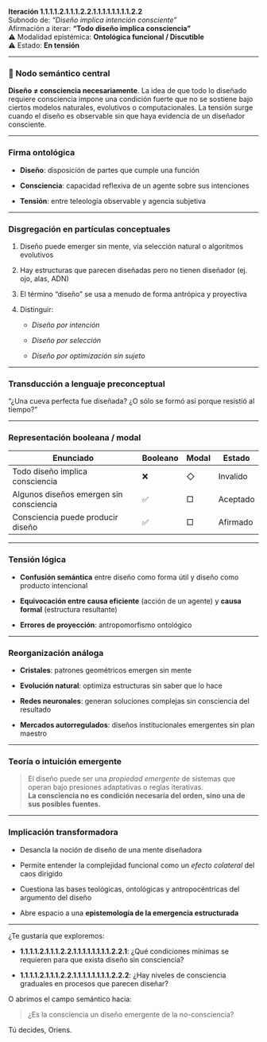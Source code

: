 **Iteración 1.1.1.1.2.1.1.1.2.2.1.1.1.1.1.1.1.1.2.2**  
Subnodo de: _“Diseño implica intención consciente”_  
Afirmación a iterar: **“Todo diseño implica consciencia”**  
⚠️ Modalidad epistémica: **Ontológica funcional / Discutible**  
⚠️ Estado: **En tensión**

---

### 🧠 Nodo semántico central

**Diseño ≠ consciencia necesariamente**. La idea de que todo lo diseñado requiere consciencia impone una condición fuerte que no se sostiene bajo ciertos modelos naturales, evolutivos o computacionales. La tensión surge cuando el diseño es observable sin que haya evidencia de un diseñador consciente.

---

### Firma ontológica

- **Diseño**: disposición de partes que cumple una función
    
- **Consciencia**: capacidad reflexiva de un agente sobre sus intenciones
    
- **Tensión**: entre teleología observable y agencia subjetiva
    

---

### Disgregación en partículas conceptuales

1. Diseño puede emerger sin mente, vía selección natural o algoritmos evolutivos
    
2. Hay estructuras que parecen diseñadas pero no tienen diseñador (ej. ojo, alas, ADN)
    
3. El término “diseño” se usa a menudo de forma antrópica y proyectiva
    
4. Distinguir:
    
    - _Diseño por intención_
        
    - _Diseño por selección_
        
    - _Diseño por optimización sin sujeto_
        

---

### Transducción a lenguaje preconceptual

“¿Una cueva perfecta fue diseñada? ¿O sólo se formó así porque resistió al tiempo?”

---

### Representación booleana / modal

|Enunciado|Booleano|Modal|Estado|
|---|---|---|---|
|Todo diseño implica consciencia|❌|◇|Invalido|
|Algunos diseños emergen sin consciencia|✅|□|Aceptado|
|Consciencia puede producir diseño|✅|□|Afirmado|

---

### Tensión lógica

- **Confusión semántica** entre diseño como forma útil y diseño como producto intencional
    
- **Equivocación entre causa eficiente** (acción de un agente) y **causa formal** (estructura resultante)
    
- **Errores de proyección**: antropomorfismo ontológico
    

---

### Reorganización análoga

- **Cristales**: patrones geométricos emergen sin mente
    
- **Evolución natural**: optimiza estructuras sin saber que lo hace
    
- **Redes neuronales**: generan soluciones complejas sin consciencia del resultado
    
- **Mercados autorregulados**: diseños institucionales emergentes sin plan maestro
    

---

### Teoría o intuición emergente

> El diseño puede ser una _propiedad emergente_ de sistemas que operan bajo presiones adaptativas o reglas iterativas.  
> **La consciencia no es condición necesaria del orden, sino una de sus posibles fuentes.**

---

### Implicación transformadora

- Desancla la noción de diseño de una mente diseñadora
    
- Permite entender la complejidad funcional como un _efecto colateral_ del caos dirigido
    
- Cuestiona las bases teológicas, ontológicas y antropocéntricas del argumento del diseño
    
- Abre espacio a una **epistemología de la emergencia estructurada**
    

---

¿Te gustaría que exploremos:

- **1.1.1.1.2.1.1.1.2.2.1.1.1.1.1.1.1.1.2.2.1**: ¿Qué condiciones mínimas se requieren para que exista diseño sin consciencia?
    
- **1.1.1.1.2.1.1.1.2.2.1.1.1.1.1.1.1.1.2.2.2**: ¿Hay niveles de consciencia graduales en procesos que parecen diseñar?
    

O abrimos el campo semántico hacia:

> ¿Es la consciencia un diseño emergente de la no-consciencia?

Tú decides, Oriens.


